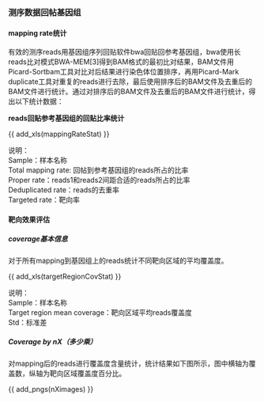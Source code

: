 ### 测序数据回帖基因组

#### mapping rate统计

有效的测序reads用基因组序列回贴软件bwa回贴回参考基因组，bwa使用长reads比对模式BWA-MEM[3]得到BAM格式的最初比对结果，BAM文件用Picard-Sortbam工具对比对后结果进行染色体位置排序，再用Picard-Mark duplicate工具对重复的reads进行去除，最后使用排序后的BAM文件及去重后的BAM文件进行统计。通过对排序后的BAM文件及去重后的BAM文件进行统计，得出以下统计数据：

**reads回贴参考基因组的回贴比率统计**

{{ add_xls(mappingRateStat) }}

说明：
<br>Sample：样本名称
<br>Total mapping rate: 回帖到参考基因组的reads所占的比率
<br>Proper rate：reads1和reads2间距合适的reads所占的比率 
<br>Deduplicated rate：reads的去重率 
<br>Targeted rate：靶向率 </br>

#### 靶向效果评估

##### coverage基本信息

对于所有mapping到基因组上的reads统计不同靶向区域的平均覆盖度。

{{ add_xls(targetRegionCovStat) }}

说明：
<br>Sample：样本名称 
<br>Target region mean coverage：靶向区域平均reads覆盖度
<br>Std：标准差 </br>

##### Coverage by nX（多少乘）

对mapping后的reads进行覆盖度含量统计，统计结果如下图所示，图中横轴为覆盖数，纵轴为靶向区域覆盖度百分比。

{{ add_pngs(nXimages) }}

